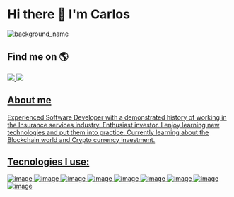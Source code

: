 # Hi there 👋 I'm Carlos
![background_name](https://user-images.githubusercontent.com/43480967/137841960-a84dddcc-508e-4141-a871-bc55a6f6b59e.png)

## Find me on 🌎
<a href="https://www.linkedin.com/in/casan3/" target="_blank"><img src="https://user-images.githubusercontent.com/43480967/137839277-5e995d18-95e9-4066-a86d-49c0f6b456c4.png">
<a href="https://twitter.com/casanchezg3" target="_blank"><img src="https://user-images.githubusercontent.com/43480967/137840362-a8726400-a5c9-46da-94a8-884c52be88d8.png">

## About me
Experienced Software Developer with a demonstrated history of working in the Insurance services industry. Enthusiast investor. I enjoy learning new technologies and put them into practice. Currently learning about the Blockchain world and Crypto currency investment.

## Tecnologies I use:
![image](https://img.shields.io/badge/HTML5-E34F26?style=for-the-badge&logo=html5&logoColor=white)
![image](https://img.shields.io/badge/JavaScript-323330?style=for-the-badge&logo=javascript&logoColor=F7DF1E)
![image](https://img.shields.io/badge/TypeScript-007ACC?style=for-the-badge&logo=typescript&logoColor=white)
![image](https://img.shields.io/badge/PHP-777BB4?style=for-the-badge&logo=php&logoColor=white)
![image](https://img.shields.io/badge/Dart-0175C2?style=for-the-badge&logo=dart&logoColor=white)
![image](https://img.shields.io/badge/MySQL-00000F?style=for-the-badge&logo=mysql&logoColor=white)
![image](https://img.shields.io/badge/Flutter-02569B?style=for-the-badge&logo=flutter&logoColor=white)
![image](https://img.shields.io/badge/Express.js-000000?style=for-the-badge&logo=express&logoColor=white)
![image](https://img.shields.io/badge/Angular-DD0031?style=for-the-badge&logo=angular&logoColor=white)
